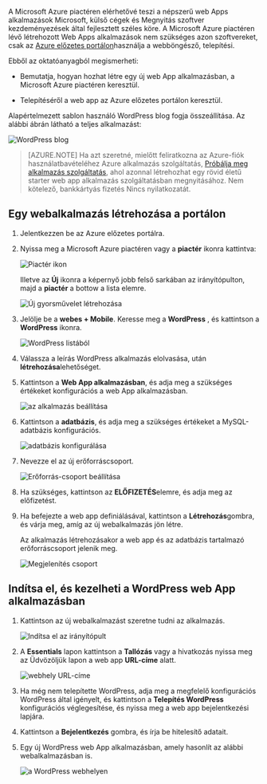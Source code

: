 A Microsoft Azure piactéren elérhetővé teszi a népszerű web Apps alkalmazások Microsoft, külső cégek és Megnyitás szoftver kezdeményezések által fejlesztett széles köre. A Microsoft Azure piactéren lévő létrehozott Web Apps alkalmazások nem szükséges azon szoftvereket, csak az [Azure előzetes portálon](http://go.microsoft.com/fwlink/?LinkId=529715)használja a webböngésző, telepítési. 

Ebből az oktatóanyagból megismerheti:

- Bemutatja, hogyan hozhat létre egy új web App alkalmazásban, a Microsoft Azure piactéren keresztül.

- Telepítéséről a web app az Azure előzetes portálon keresztül.
 
Alapértelmezett sablon használó WordPress blog fogja összeállítása. Az alábbi ábrán látható a teljes alkalmazást:


![WordPress blog][13]

>[AZURE.NOTE] Ha azt szeretné, mielőtt feliratkozna az Azure-fiók használatbavételéhez Azure alkalmazás szolgáltatás, [Próbálja meg alkalmazás szolgáltatás](http://go.microsoft.com/fwlink/?LinkId=523751), ahol azonnal létrehozhat egy rövid életű starter web app alkalmazás szolgáltatásban megnyitásához. Nem kötelező, bankkártyás fizetés Nincs nyilatkozatát.

## <a name="create-a-web-app-in-the-portal"></a>Egy webalkalmazás létrehozása a portálon

1. Jelentkezzen be az Azure előzetes portálra.

2. Nyissa meg a Microsoft Azure piactéren vagy a **piactér** ikonra kattintva:

    ![Piactér ikon][marketplace]

    Illetve az **Új** ikonra a képernyő jobb felső sarkában az irányítópulton, majd a **piactér** a bottow a lista elemre.
    
    ![Új gyorsművelet létrehozása][5]
    
3. Jelölje be a **webes + Mobile**. Keresse meg a **WordPress** , és kattintson a **WordPress** ikonra.

    ![WordPress listából][7]
    
5. Válassza a leírás WordPress alkalmazás elolvasása, után **létrehozása**lehetőséget.

6. Kattintson a **Web App alkalmazásban**, és adja meg a szükséges értékeket konfigurációs a web App alkalmazásban.
    
    ![az alkalmazás beállítása][8]

7. Kattintson a **adatbázis**, és adja meg a szükséges értékeket a MySQL-adatbázis konfigurációs. 

    ![adatbázis konfigurálása][database]

8. Nevezze el az új erőforráscsoport.

    ![Erőforrás-csoport beállítása][groupname]

8. Ha szükséges, kattintson az **ELŐFIZETÉS**elemre, és adja meg az előfizetést. 

7. Ha befejezte a web app definiálásával, kattintson a **Létrehozás**gombra, és várja meg, amíg az új webalkalmazás jön létre.

   Az alkalmazás létrehozásakor a web app és az adatbázis tartalmazó erőforráscsoport jelenik meg.

   ![Megjelenítés csoport][resourcegroup]

## <a name="launch-and-manage-your-wordpress-web-app"></a>Indítsa el, és kezelheti a WordPress web App alkalmazásban
    
1. Kattintson az új webalkalmazást szeretne tudni az alkalmazás.

    ![Indítsa el az irányítópult][10]

2. A **Essentials** lapon kattintson a **Tallózás** vagy a hivatkozás nyissa meg az Üdvözöljük lapon a web app **URL-címe** alatt.

    ![webhely URL-címe][browse]

3. Ha még nem telepítette WordPress, adja meg a megfelelő konfigurációs WordPress által igényelt, és kattintson a **Telepítés WordPress** konfigurációs véglegesítése, és nyissa meg a web app bejelentkezési lapjára.

4. Kattintson a **Bejelentkezés** gombra, és írja be hitelesítő adatait.  

5. Egy új WordPress web App alkalmazásban, amely hasonlít az alábbi webalkalmazásban is.    

    ![a WordPress webhelyen][13]






[5]: ./media/website-from-gallery/start-marketplace.png
[6]: ./media/website-from-gallery/wordpressgallery-02.png
[7]: ./media/website-from-gallery/search-web-app.png
[8]: ./media/website-from-gallery/set-web-app.png
[9]: ./media/website-from-gallery/wordpressgallery-05.png
[10]: ./media/website-from-gallery/select-web.png
[13]: ./media/website-from-gallery/wordpressgallery-09.png
[webapps]: ./media/website-from-gallery/selectwebapps.png
[database]: ./media/website-from-gallery/set-db.png
[resourcegroup]: ./media/website-from-gallery/show-rg.png
[browse]: ./media/website-from-gallery/browse-web.png
[marketplace]: ./media/website-from-gallery/marketplace-icon.png
[groupname]: ./media/website-from-gallery/set-rg.png
